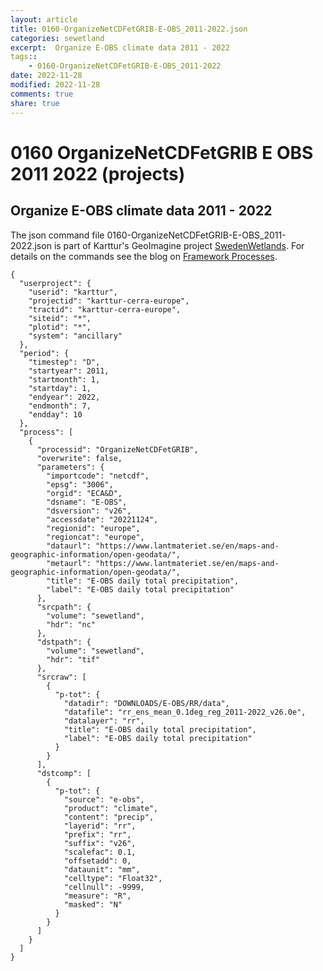 ```yaml
---
layout: article
title: 0160-OrganizeNetCDFetGRIB-E-OBS_2011-2022.json
categories: sewetland
excerpt:  Organize E-OBS climate data 2011 - 2022 
tags:: 
    - 0160-OrganizeNetCDFetGRIB-E-OBS_2011-2022
date: 2022-11-28
modified: 2022-11-28
comments: true
share: true
---
```


# 0160 OrganizeNetCDFetGRIB E OBS 2011 2022 (projects)

##  Organize E-OBS climate data 2011 - 2022 

The json command file <span class='file'>0160-OrganizeNetCDFetGRIB-E-OBS_2011-2022.json</span> is part of Karttur's GeoImagine project [<span class='project'>SwedenWetlands</span>](https://karttur.github.io/geoimagine03-proj-wetland-se/index.html). For details on the commands see the blog on [Framework Processes](https://karttur.github.io/geoimagine03-docs-procpack/).

```
{
  "userproject": {
    "userid": "karttur",
    "projectid": "karttur-cerra-europe",
    "tractid": "karttur-cerra-europe",
    "siteid": "*",
    "plotid": "*",
    "system": "ancillary"
  },
  "period": {
    "timestep": "D",
    "startyear": 2011,
    "startmonth": 1,
    "startday": 1,
    "endyear": 2022,
    "endmonth": 7,
    "endday": 10
  },
  "process": [
    {
      "processid": "OrganizeNetCDFetGRIB",
      "overwrite": false,
      "parameters": {
        "importcode": "netcdf",
        "epsg": "3006",
        "orgid": "ECA&D",
        "dsname": "E-OBS",
        "dsversion": "v26",
        "accessdate": "20221124",
        "regionid": "europe",
        "regioncat": "europe",
        "dataurl": "https://www.lantmateriet.se/en/maps-and-geographic-information/open-geodata/",
        "metaurl": "https://www.lantmateriet.se/en/maps-and-geographic-information/open-geodata/",
        "title": "E-OBS daily total precipitation",
        "label": "E-OBS daily total precipitation"
      },
      "srcpath": {
        "volume": "sewetland",
        "hdr": "nc"
      },
      "dstpath": {
        "volume": "sewetland",
        "hdr": "tif"
      },
      "srcraw": [
        {
          "p-tot": {
            "datadir": "DOWNLOADS/E-OBS/RR/data",
            "datafile": "rr_ens_mean_0.1deg_reg_2011-2022_v26.0e",
            "datalayer": "rr",
            "title": "E-OBS daily total precipitation",
            "label": "E-OBS daily total precipitation"
          }
        }
      ],
      "dstcomp": [
        {
          "p-tot": {
            "source": "e-obs",
            "product": "climate",
            "content": "precip",
            "layerid": "rr",
            "prefix": "rr",
            "suffix": "v26",
            "scalefac": 0.1,
            "offsetadd": 0,
            "dataunit": "mm",
            "celltype": "Float32",
            "cellnull": -9999,
            "measure": "R",
            "masked": "N"
          }
        }
      ]
    }
  ]
}
```
